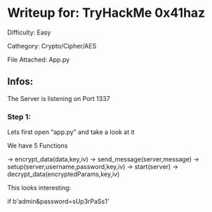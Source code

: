 # Writeup for: TryHackMe 0x41haz

Difficulty: Easy

Cathegory: Crypto/Cipher/AES

File Attached: App.py


## Infos:

The Server is listening on Port 1337

### Step 1:

Lets first open "app.py" and take a look at it

We have 5 Functions

-> encrypt_data(data,key,iv)
-> send_message(server,message)
-> setup(server,username,password,key,iv)
-> start(server)
-> decrypt_data(encryptedParams,key,iv)

This looks interesting: 

if b'admin&password=sUp3rPaSs1' 




